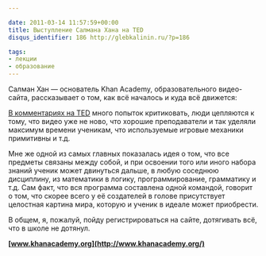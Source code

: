 ```yaml
---

date: 2011-03-14 11:57:59+00:00
title: Выступление Салмана Хана на TED
disqus_identifier: 186 http://glebkalinin.ru/?p=186

tags:
- лекции
- образование
---
```


Салман Хан — основатель Khan Academy, образовательного видео-сайта, рассказывает о том, как всё началось и куда всё движется:



[В комментариях на TED](http://www.ted.com/talks/salman_khan_let_s_use_video_to_reinvent_education.html) много попыток критиковать, люди цепляются к тому, что видео уже не ново, что хорошие преподаватели и так уделяли максимум времени ученикам, что используемые игровые механики примитивны и т.д. 

Мне же одной из самых главных показалась идея о том, что все предметы связаны между собой, и при освоении того или иного набора знаний ученик может двинуться дальше, в любую соседнюю дисциплину, из математики в логику, программирование, грамматику и т.д.  Сам факт, что вся программа составлена одной командой, говорит о том, что скорее всего у её создателей в голове присутствует целостная картина мира, которую и ученик в идеале может приобрести. 

В общем, я, пожалуй, пойду регистрироваться на сайте, дотягивать всё, что в школе не дотянул.

**[www.khanacademy.org](http://www.khanacademy.org/)**
